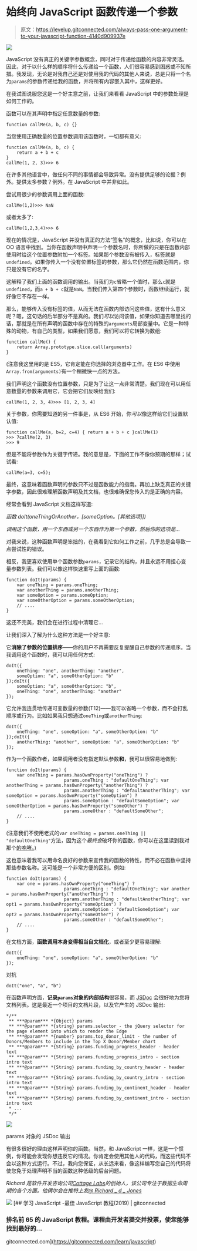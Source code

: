# 始终向 JavaScript 函数传递一个参数

> 原文：<https://levelup.gitconnected.com/always-pass-one-argument-to-your-javascript-function-4140d909937e>

![](img/a3d5efdd5f11f26f8ac2cbcdcae7c9d5.png)

JavaScript 没有真正的关键字参数概念，同时对于传递给函数的内容非常灵活。因此，对于以什么样的顺序将什么传递给一个函数，人们很容易感到困惑或不知所措。我发现，无论是对我自己还是对使用我的代码的其他人来说，总是只将一个名为`params`的参数传递给我的函数，并将所有内容嵌入其中，这样更好。

在我试图说服您这是一个好主意之前，让我们来看看 JavaScript 中的参数处理是如何工作的。

函数可以在其声明中指定任意数量的参数:

```
function callMe(a, b, c) {}
```

当您使用正确数量的位置参数调用该函数时，一切都有意义:

```
function callMe(a, b, c) {
    return a + b + c
}
callMe(1, 2, 3)>>> 6
```

在许多其他语言中，做任何不同的事情都会导致异常。没有提供足够的论据？例外。提供太多参数？例外。在 JavaScript 中并非如此。

尝试用很少的参数调用上面的函数:

```
callMe(1,2)>>> NaN
```

或者太多了:

```
callMe(1,2,3,4)>>> 6
```

现在的情况是，JavaScript 并没有真正的方法“签名”的概念，比如说，你可以在 OO 语言中找到。当你在函数声明中声明一个参数名时，你所做的只是在函数内部使用时给这个位置参数附加一个标签。如果那个参数没有被传入，标签就是`undefined`。如果你传入一个没有位置标签的参数，那么它仍然在函数范围内，你只是没有它的名字。

这解释了我们上面的函数调用的输出。当我们为`c`省略一个值时，那么`c`就是`undefined`，而`a + b + c`就是`NaN`。当我们传入第四个参数时，函数继续运行，就好像它不存在一样。

那么，能够传入没有标签的值，从而无法在函数内部访问这些值，这有什么意义呢？嗯，这句话的后半部分不是真的。我们*可以*访问该值，如果你知道去哪里找的话，那就是在所有声明的函数中存在的特殊的`arguments`局部变量中。它是一种特殊的动物，有自己的类型，如果我们愿意，我们可以将它转换为数组:

```
function callMe() {
    return Array.prototype.slice.call(arguments)
}
```

(注意我这里用的是 ES5，它肯定能在你选择的浏览器中工作。在 ES6 中使用`Array.from(arguments)`有一个稍微快一点的方法。

我们声明这个函数没有位置参数，只是为了让这一点非常清楚。我们现在可以用任意数量的参数来调用它，它会把它们反映给我们:

```
callMe(1, 2, 3, 4)>>> [1, 2, 3, 4]
```

关于参数，你需要知道的另一件事是，从 ES6 开始，你*可以*像这样给它们设置默认值:

```
function callMe(a, b=2, c=4) { return a + b + c }callMe(1)
>>> 7callMe(2, 3)
>>> 9
```

但是不能将参数作为关键字传递。我的意思是，下面的工作不像你预期的那样；试试看:

```
callMe(a=3, c=5);
```

最终，这意味着函数声明的参数只不过是函数能力的指南。再加上缺乏真正的关键字参数，因此很难理解函数声明及其文档，也很难确保您传入的是正确的内容。

经常会看到 JavaScript 文档这样写道:

*函数 doIt(oneThingOrAnother，[someOption。[其他选项]])*

*调用这个函数，用一个东西或另一个东西作为第一个参数，然后你的选项是…*

对我来说，这种函数声明是笨拙的，在我看到它如何工作之前，几乎总是会导致一点尝试性的错误。

相反，我更喜欢使用单个函数参数`params`，记录它的结构，并且永远不用担心变量参数列表。我们可以像这样快速重写上面的函数:

```
function doIt(params) {
    var oneThing = params.oneThing;
    var anotherThing = params.anotherThing;
    var someOption = params.someOption;
    var someOtherOption = params.someOtherOption;
    // ....
}
```

这还不完美，我们会在进行过程中清理它…

让我们深入了解为什么这种方法是一个好主意:

它**消除了参数的位置排序**——你的用户不再需要反复提醒自己参数的传递顺序。当我调用这个函数时，我可以用任何方式:

```
doIt({
    oneThing: "one", anotherThing: "another", 
    someOption: "a", someOtherOption: "b"
});doIt({
    someOption: "a", someOtherOption: "b",
    oneThing: "one", anotherThing: "another"
});
```

它允许我连贯地传递可变数量的参数(T12)——我可以省略一个参数，而不会打乱顺序或行为。比如如果我只想通过`oneThing`或`anotherThing`:

```
doIt({
    oneThing: "one", someOption: "a", someOtherOption: "b"
});doIt({
    anotherThing: "another", someOption: "a", someOtherOption: "b"
});
```

作为一个函数作者，如果调用者没有指定默认参数**和**，我可以很容易地做到:

```
function doIt(params) {
    var oneThing = params.hasOwnProperty("oneThing") ? 
                      params.oneThing : "defaultOneThing"; var anotherThing = params.hasOwnProperty("anotherThing") ? 
                      params.anotherThing : "defaultAnotherThing"; var someOption = params.hasOwnProperty("someOption") ? 
                      params.someOption : "defaultSomeOption"; var someOtherOption = params.hasOwnProperty("someOther") ? 
                      params.someOther : "defaultSomeOther";
    // ....
}
```

(注意我们不使用老式的`var oneThing = params.oneThing || "defaultOneThing"`方法，因为这个*最终会*破坏你的函数，你可以在这里读到我对那个[的咆哮。)](https://itnext.io/you-shouldnt-use-truthy-tests-753b39ef8893)

这也意味着我可以用命名良好的参数来宣传我的函数的特性，而不必在函数中坚持那些参数名称。这可能是一个非常方便的区别。例如:

```
function doIt(params) {
    var one = params.hasOwnProperty("oneThing") ? 
                      params.oneThing : "defaultOneThing"; var another = params.hasOwnProperty("anotherThing") ? 
                      params.anotherThing : "defaultAnotherThing"; var opt1 = params.hasOwnProperty("someOption") ? 
                      params.someOption : "defaultSomeOption"; var opt2 = params.hasOwnProperty("someOther") ? 
                      params.someOther : "defaultSomeOther";
    // ....
}
```

在文档方面，**函数调用本身变得相当自文档化**，或者至少更容易理解:

```
doIt({
    oneThing: "one", someOption: "a", someOtherOption: "b"
});
```

对抗

```
doIt("one", "a", "b")
```

在函数声明方面，**记录`params`对象的内部结构**很容易，而 [JSDoc](http://usejsdoc.org/) 会很好地为您将文档列表。这是最近一个项目的文档片段，以及它产生的 JSDoc 输出:

```
*/**
 ** ***@param*** *{Object} params
 ** ***@param*** *{string} params.selector - the jQuery selector for the page element into which to render the Edge
 ** ***@param*** *{number} params.top_donor_limit - the number of Donors/Members to include in the Top X Donor/Member chart
 ** ***@param*** *{String} params.funding_progress_header - header text
 ** ***@param*** *{String} params.funding_progress_intro - section intro text
 ** ***@param*** *{String} params.funding_by_country_header - header text
 ** ***@param*** *{String} params.funding_by_country_intro - section intro text
 ** ***@param*** *{String} params.funding_by_continent_header - header text
 ** ***@param*** *{String} params.funding_by_continent_intro - section intro text
 * ...
 */*
```

![](img/8fa5cfc0a63ede73322953458eeddbed.png)

params 对象的 JSDoc 输出

有很多很好的理由这样声明你的函数。当然，和 JavaScript 一样，这是一个惯例，你可能会发现你想违反它的情况。你肯定会使用其他人的代码，而这些代码不会以这种方式运行。不过，我向您保证，从长远来看，像这样编写您自己的代码将使您免于处理声明不当的函数这种低级的后台问题。

*Richard 是软件开发咨询公司*[*Cottage Labs*](https://cottagelabs.com)*的创始人，该公司专注于数据生命周期的各个方面。他偶尔会在推特上发*[*@ Richard _ d _ Jones*](https://twitter.com/richard_d_jones)

[![](img/ff5028ba5a0041d2d76d2a155f00f05e.png)](https://levelup.gitconnected.com)[](https://gitconnected.com/learn/javascript) [## 学习 JavaScript -最佳 JavaScript 教程(2019) | gitconnected

### 排名前 65 的 JavaScript 教程。课程由开发者提交并投票，使您能够找到最好的…

gitconnected.com](https://gitconnected.com/learn/javascript)